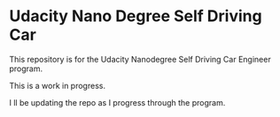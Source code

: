 # Udacity Nano Degree Self Driving Car

This repository is for the Udacity Nanodegree Self Driving Car Engineer program.

This is a work in progress.

I ll be updating the repo as I progress through the program.
